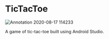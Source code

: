 # TicTacToe
![Annotation 2020-08-17 114233](https://user-images.githubusercontent.com/49321258/90705460-d27a3080-e247-11ea-8ff0-e797459a6fe1.png)

A game of tic-tac-toe built using Android Studio.
